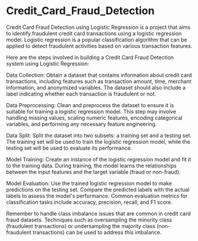 # Credit_Card_Fraud_Detection

Credit Card Fraud Detection using Logistic Regression is a project that aims to identify fraudulent credit card transactions using a logistic regression model. Logistic regression is a popular classification algorithm that can be applied to detect fraudulent activities based on various transaction features.

Here are the steps involved in building a Credit Card Fraud Detection system using Logistic Regression:

Data Collection: Obtain a dataset that contains information about credit card transactions, including features such as transaction amount, time, merchant information, and anonymized variables. The dataset should also include a label indicating whether each transaction is fraudulent or not.

Data Preprocessing: Clean and preprocess the dataset to ensure it is suitable for training a logistic regression model. This step may involve handling missing values, scaling numeric features, encoding categorical variables, and performing any necessary feature engineering.

Data Split: Split the dataset into two subsets: a training set and a testing set. The training set will be used to train the logistic regression model, while the testing set will be used to evaluate its performance.

Model Training: Create an instance of the logistic regression model and fit it to the training data. During training, the model learns the relationships between the input features and the target variable (fraud or non-fraud).

Model Evaluation: Use the trained logistic regression model to make predictions on the testing set. Compare the predicted labels with the actual labels to assess the model's performance. Common evaluation metrics for classification tasks include accuracy, precision, recall, and F1 score.

Remember to handle class imbalance issues that are common in credit card fraud datasets. Techniques such as oversampling the minority class (fraudulent transactions) or undersampling the majority class (non-fraudulent transactions) can be used to address this imbalance.
